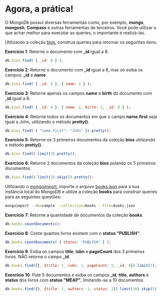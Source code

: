 # Agora, a prática!

O MongoDb possui diversas ferramentas como, por exemplo, **mongo**, **mongosh**, **Compass** e outras ferramentas de terceiros. Você pode utilizar o que achar melhor para executar as queries, o importante é realizá-las.

Utilizando a coleção [bios](https://docs.mongodb.com/manual/reference/bios-example-collection/), construa queries para retornar os seguintes itens:

**Exercício 1**: Retorne o documento com **_id** igual a 8.

```javascript
db.bios.find( { _id: 8 } );
```

**Exercício 2**: Retorne o documento com **_id** igual a 8, mas só exiba os campos: **_id** e **name**.

```javascript
db.bios.find( { _id: 8 }, { name: 1 } );
```

**Exercício 3**: Retorne apenas os campos **name** e **birth** do documento com **_id** igual a 8.

```javascript
db.bios.find( { _id: 8 }, { name: 1, birth: 1, _id: 0 } );
```

**Exercício 4**: Retorne todos os documentos em que o campo **name.first** seja igual a John, utilizando o método **pretty()**.

```javascript
db.bios.find( { "name.first": "John" }).pretty();
```

**Exercício 5**: Retorne os 3 primeiros documentos da coleção **bios** utilizando o método **pretty()**.

```javascript
db.bios.find().limit(3).pretty();
```

**Exercício 6**: Retorne 2 documentos da coleção **bios** pulando os 5 primeiros documentos.

```javascript
db.bios.find().limit(2).skip(5).pretty();
```

Utilizando o [mongoimport](https://docs.mongodb.com/manual/reference/program/mongoimport/), importe o arquivo [books.json](https://s3.us-east-2.amazonaws.com/assets.app.betrybe.com/back-end/mongodb/books-48d15e4d8924badc2308cc4a62eb3ea4.json) para a sua instância local do MongoDB e utilize a coleção **books** para construir queries para as seguintes questões:

```bash
mongoimport --db=sample --collection=books --file=books.json
```

**Exercício 7**: Retorne a quantidade de documentos da coleção **books**.

```javascript
db.books.countDocuments();
```

**Exercício 8**: Conte quantos livros existem com o **status "PUBLISH"**.

```javascript
db.books.countDocuments( { status: "PUBLISH" } );
```

**Exercício 9**: Exiba os campos **title**, **isbn** e **pageCount** dos 3 primeiros livros. NÃO retorne o campo **_id**.

```javascript
db.books.find({}, {title: 1, isbn: 1, pageCount: 1, _id: 0}).limit(3);
```

**Exercício 10**: Pule 5 documentos e exiba os campos **_id**, **title**, **authors** e **status** dos livros com **status "MEAP"**, limitando-se a 10 documentos.

```javascript
db.books.find({}, {title: 1, authors: 1, status: 1}).limit(10).skip(5);
```

